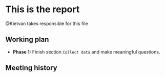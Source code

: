 # This is the report

@Kietvan takes responsible for this file

## Working plan
- **Phase 1:** Finish section `Collect data` and make meaningful questions.
## Meeting history
